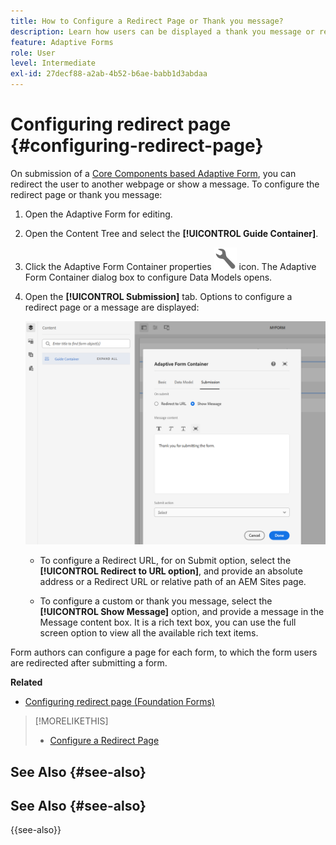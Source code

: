 ```yaml
---
title: How to Configure a Redirect Page or Thank you message?
description: Learn how users can be displayed a thank you message or redirected to a webpage that form authors can configure while creating the form.
feature: Adaptive Forms
role: User
level: Intermediate
exl-id: 27decf88-a2ab-4b52-b6ae-babb1d3abdaa
---
```

# Configuring redirect page {#configuring-redirect-page}

On submission of a [Core Components based Adaptive Form](creating-adaptive-form-core-components.md), you can redirect the user to another webpage or show a message. To configure the redirect page or thank you message: 

1. Open the Adaptive Form for editing.
1. Open the Content Tree and select the **[!UICONTROL Guide Container]**. 
1. Click the Adaptive Form Container properties ![Adaptive Form Container properties](/help/forms/assets/configure-icon.svg) icon. The Adaptive Form Container dialog box to configure Data Models opens. 
1. Open the **[!UICONTROL Submission]** tab. Options to configure a redirect page or a message are displayed: 

    ![Submission dialog of Guide Contaner to configure a redirect page or a message](/help/forms/assets/adaptive-forms-core-components-redirect-page-or-thank-you-message.png)

    * To configure a Redirect URL, for on Submit option, select the **[!UICONTROL Redirect to URL option]**, and provide an absolute address or a Redirect URL or relative path of an AEM Sites page.  
  
    * To configure a custom or thank you message, select the **[!UICONTROL Show Message]** option, and provide a message in the Message content box. It is a rich text box, you can use the full screen option to view all the available rich text items. 

Form authors can configure a page for each form, to which the form users are redirected after submitting a form.

**Related**

* [Configuring redirect page (Foundation Forms)](configuring-redirect-page.md)

>[!MORELIKETHIS]
>
>* [Configure a Redirect Page](/help/forms/configuring-redirect-page.md)

## See Also {#see-also}

## See Also {#see-also}

{{see-also}}